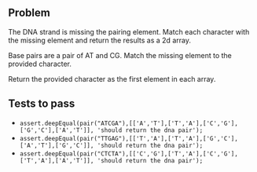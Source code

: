 ## Problem

The DNA strand is missing the pairing element. Match each character with the missing element and return the results as a 2d array.

Base pairs are a pair of AT and CG. Match the missing element to the provided character.

Return the provided character as the first element in each array.

## Tests to pass

- `assert.deepEqual(pair("ATCGA"),[['A','T'],['T','A'],['C','G'],['G','C'],['A','T']], 'should return the dna pair');`
- `assert.deepEqual(pair("TTGAG"),[['T','A'],['T','A'],['G','C'],['A','T'],['G','C']], 'should return the dna pair');`
- `assert.deepEqual(pair("CTCTA"),[['C','G'],['T','A'],['C','G'],['T','A'],['A','T']], 'should return the dna pair');`
